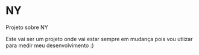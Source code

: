 # NY
 Projeto sobre NY
 
Este vai ser um projeto onde vai estar sempre em mudança pois vou utiizar para  medir meu desenvolvimento :)
